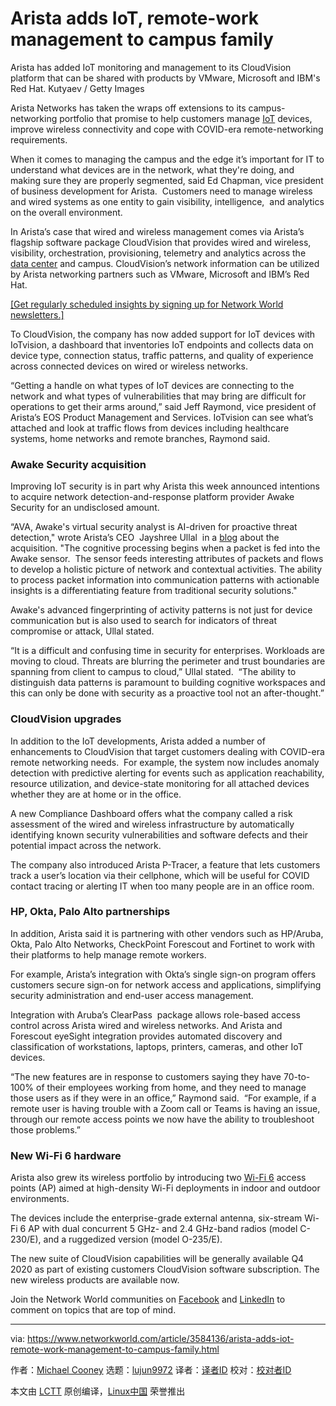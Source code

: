 [#]: collector: (lujun9972)
[#]: translator: ( )
[#]: reviewer: ( )
[#]: publisher: ( )
[#]: url: ( )
[#]: subject: (Arista adds IoT, remote-work management to campus family)
[#]: via: (https://www.networkworld.com/article/3584136/arista-adds-iot-remote-work-management-to-campus-family.html)
[#]: author: (Michael Cooney https://www.networkworld.com/author/Michael-Cooney/)

Arista adds IoT, remote-work management to campus family
======
Arista has added IoT monitoring and management to its CloudVision platform that can be shared with products by VMware, Microsoft and IBM's Red Hat.
Kutyaev / Getty Images

Arista Networks has taken the wraps off extensions to its campus-networking portfolio that promise to help customers manage [IoT][1] devices, improve wireless connectivity and cope with COVID-era remote-networking requirements.

When it comes to managing the campus and the edge it’s important for IT to understand what devices are in the network, what they're doing, and making sure they are properly segmented, said Ed Chapman, vice president of business development for Arista.  Customers need to manage wireless and wired systems as one entity to gain visibility, intelligence,  and analytics on the overall environment.

In Arista’s case that wired and wireless management comes via Arista’s flagship software package CloudVision that provides wired and wireless, visibility, orchestration, provisioning, telemetry and analytics across the [data center][2] and campus. CloudVision’s network information can be utilized by Arista networking partners such as VMware, Microsoft and IBM’s Red Hat.

[[Get regularly scheduled insights by signing up for Network World newsletters.]][3]

To CloudVision, the company has now added support for IoT devices with IoTvision, a dashboard that inventories IoT endpoints and collects data on device type, connection status, traffic patterns, and quality of experience across connected devices on wired or wireless networks.

“Getting a handle on what types of IoT devices are connecting to the network and what types of vulnerabilities that may bring are difficult for operations to get their arms around,” said Jeff Raymond, vice president of Arista’s EOS Product Management and Services. IoTvision can see what’s attached and look at traffic flows from devices including healthcare systems, home networks and remote branches, Raymond said.

### Awake Security acquisition

Improving IoT security is in part why Arista this week announced intentions to acquire network detection-and-response platform provider Awake Security for an undisclosed amount. 

“AVA, Awake's virtual security analyst is AI-driven for proactive threat detection," wrote Arista’s CEO  Jayshree Ullal  in a [blog][4] about the acquisition. "The cognitive processing begins when a packet is fed into the Awake sensor.  The sensor feeds interesting attributes of packets and flows to develop a holistic picture of network and contextual activities. The ability to process packet information into communication patterns with actionable insights is a differentiating feature from traditional security solutions."

Awake's advanced fingerprinting of activity patterns is not just for device communication but is also used to search for indicators of threat compromise or attack, Ullal stated.

“It is a difficult and confusing time in security for enterprises. Workloads are moving to cloud. Threats are blurring the perimeter and trust boundaries are spanning from client to campus to cloud,” Ullal stated.  “The ability to distinguish data patterns is paramount to building cognitive workspaces and this can only be done with security as a proactive tool not an after-thought.”

### CloudVision upgrades

In addition to the IoT developments, Arista added a number of enhancements to CloudVision that target customers dealing with COVID-era remote networking needs.  For example, the system now includes anomaly detection with predictive alerting for events such as application reachability, resource utilization, and device-state monitoring for all attached devices whether they are at home or in the office.

A new Compliance Dashboard offers what the company called a risk assessment of the wired and wireless infrastructure by automatically identifying known security vulnerabilities and software defects and their potential impact across the network.

The company also introduced Arista P-Tracer, a feature that lets customers track a user’s location via their cellphone, which will be useful for COVID contact tracing or alerting IT when too many people are in an office room.

### HP, Okta, Palo Alto partnerships

In addition, Arista said it is partnering with other vendors such as HP/Aruba, Okta, Palo Alto Networks, CheckPoint Forescout and Fortinet to work with their platforms to help manage remote workers. 

For example, Arista’s integration with Okta’s single sign-on program offers customers secure sign-on for network access and applications, simplifying security administration and end-user access management.

Integration with Aruba’s ClearPass  package allows role-based access control across Arista wired and wireless networks. And Arista and Forescout eyeSight integration provides automated discovery and classification of workstations, laptops, printers, cameras, and other IoT devices.

“The new features are in response to customers saying they have 70-to-100% of their employees working from home, and they need to manage those users as if they were in an office,” Raymond said.  “For example, if a remote user is having trouble with a Zoom call or Teams is having an issue, through our remote access points we now have the ability to troubleshoot those problems.”

### New Wi-Fi 6 hardware

Arista also grew its wireless portfolio by introducing two [Wi-Fi 6][5] access points (AP) aimed at high-density Wi-Fi deployments in indoor and outdoor environments.

The devices include the enterprise-grade external antenna, six-stream Wi-Fi 6 AP with dual concurrent 5 GHz- and 2.4 GHz-band radios (model C-230/E), and a ruggedized version (model O-235/E).

The new suite of CloudVision capabilities will be generally available Q4 2020 as part of existing customers CloudVision software subscription. The new wireless products are available now.

Join the Network World communities on [Facebook][6] and [LinkedIn][7] to comment on topics that are top of mind.

--------------------------------------------------------------------------------

via: https://www.networkworld.com/article/3584136/arista-adds-iot-remote-work-management-to-campus-family.html

作者：[Michael Cooney][a]
选题：[lujun9972][b]
译者：[译者ID](https://github.com/译者ID)
校对：[校对者ID](https://github.com/校对者ID)

本文由 [LCTT](https://github.com/LCTT/TranslateProject) 原创编译，[Linux中国](https://linux.cn/) 荣誉推出

[a]: https://www.networkworld.com/author/Michael-Cooney/
[b]: https://github.com/lujun9972
[1]: https://www.networkworld.com/article/3207535/what-is-iot-the-internet-of-things-explained.html
[2]: https://www.networkworld.com/article/3223692/what-is-a-data-centerhow-its-changed-and-what-you-need-to-know.html
[3]: https://www.networkworld.com/newsletters/signup.html
[4]: https://blogs.arista.com/blog/security-role-in-client-to-client-networking
[5]: https://www.networkworld.com/article/3356838/how-to-determine-if-wi-fi-6-is-right-for-you.html
[6]: https://www.facebook.com/NetworkWorld/
[7]: https://www.linkedin.com/company/network-world
